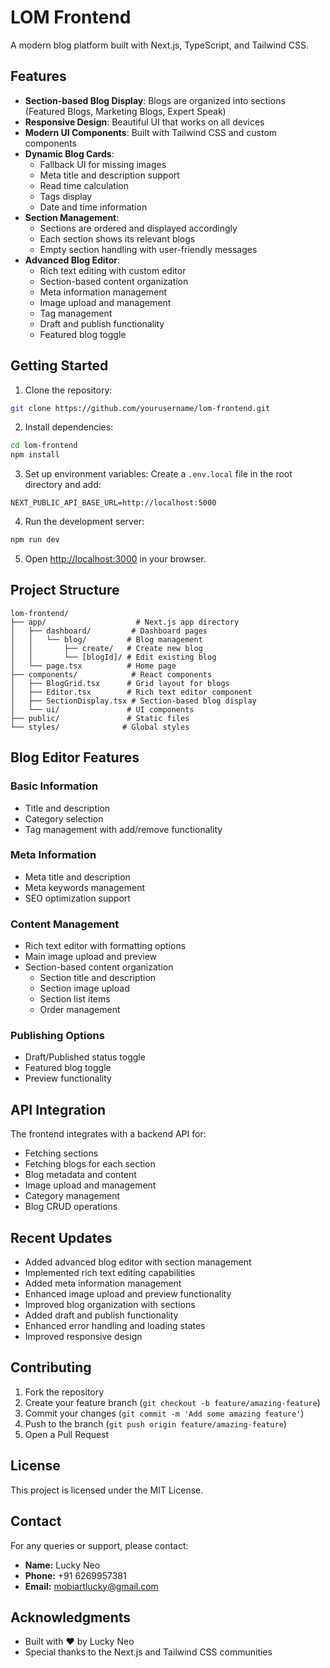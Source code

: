 # LOM Frontend

A modern blog platform built with Next.js, TypeScript, and Tailwind CSS.

## Features

- **Section-based Blog Display**: Blogs are organized into sections (Featured Blogs, Marketing Blogs, Expert Speak)
- **Responsive Design**: Beautiful UI that works on all devices
- **Modern UI Components**: Built with Tailwind CSS and custom components
- **Dynamic Blog Cards**: 
  - Fallback UI for missing images
  - Meta title and description support
  - Read time calculation
  - Tags display
  - Date and time information
- **Section Management**:
  - Sections are ordered and displayed accordingly
  - Each section shows its relevant blogs
  - Empty section handling with user-friendly messages
- **Advanced Blog Editor**:
  - Rich text editing with custom editor
  - Section-based content organization
  - Meta information management
  - Image upload and management
  - Tag management
  - Draft and publish functionality
  - Featured blog toggle

## Getting Started

1. Clone the repository:
```bash
git clone https://github.com/yourusername/lom-frontend.git
```

2. Install dependencies:
```bash
cd lom-frontend
npm install
```

3. Set up environment variables:
Create a `.env.local` file in the root directory and add:
```
NEXT_PUBLIC_API_BASE_URL=http://localhost:5000
```

4. Run the development server:
```bash
npm run dev
```

5. Open [http://localhost:3000](http://localhost:3000) in your browser.

## Project Structure

```
lom-frontend/
├── app/                    # Next.js app directory
│   ├── dashboard/         # Dashboard pages
│   │   └── blog/         # Blog management
│   │       ├── create/   # Create new blog
│   │       └── [blogId]/ # Edit existing blog
│   └── page.tsx          # Home page
├── components/            # React components
│   ├── BlogGrid.tsx      # Grid layout for blogs
│   ├── Editor.tsx        # Rich text editor component
│   ├── SectionDisplay.tsx # Section-based blog display
│   └── ui/               # UI components
├── public/               # Static files
└── styles/              # Global styles
```

## Blog Editor Features

### Basic Information
- Title and description
- Category selection
- Tag management with add/remove functionality

### Meta Information
- Meta title and description
- Meta keywords management
- SEO optimization support

### Content Management
- Rich text editor with formatting options
- Main image upload and preview
- Section-based content organization
  - Section title and description
  - Section image upload
  - Section list items
  - Order management

### Publishing Options
- Draft/Published status toggle
- Featured blog toggle
- Preview functionality

## API Integration

The frontend integrates with a backend API for:
- Fetching sections
- Fetching blogs for each section
- Blog metadata and content
- Image upload and management
- Category management
- Blog CRUD operations

## Recent Updates

- Added advanced blog editor with section management
- Implemented rich text editing capabilities
- Added meta information management
- Enhanced image upload and preview functionality
- Improved blog organization with sections
- Added draft and publish functionality
- Enhanced error handling and loading states
- Improved responsive design

## Contributing

1. Fork the repository
2. Create your feature branch (`git checkout -b feature/amazing-feature`)
3. Commit your changes (`git commit -m 'Add some amazing feature'`)
4. Push to the branch (`git push origin feature/amazing-feature`)
5. Open a Pull Request

## License

This project is licensed under the MIT License.

## Contact

For any queries or support, please contact:

- **Name:** Lucky Neo
- **Phone:** +91 6269957381
- **Email:** mobiartlucky@gmail.com

## Acknowledgments

- Built with ❤️ by Lucky Neo
- Special thanks to the Next.js and Tailwind CSS communities 